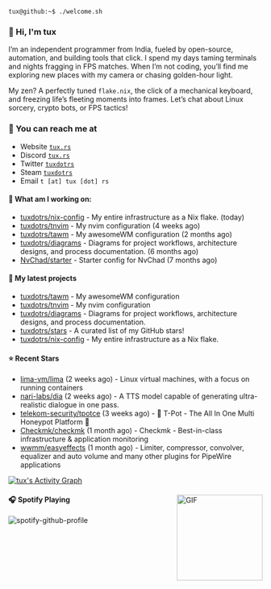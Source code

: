 ```console
tux@github:~$ ./welcome.sh
```

### 👋 Hi, I'm tux 
I’m an independent programmer from India, fueled by open-source, automation, and building tools that click. I spend my days taming terminals and nights fragging in FPS matches. When I’m not coding, you’ll find me exploring new places with my camera or chasing golden-hour light.

My zen? A perfectly tuned ```flake.nix```, the click of a mechanical keyboard, and freezing life’s fleeting moments into frames. Let’s chat about Linux sorcery, crypto bots, or FPS tactics!

### 📧 You can reach me at

* Website [`tux.rs`](https://tux.rs)
* Discord [`tux.rs`](https://discord.gg/7YvNafxMWe)
* Twitter [`tuxdotrs`](https://x.com/tuxdotrs)
* Steam [`tuxdotrs`](https://steamcommunity.com/id/tuxdotrs)
* Email `t [at] tux [dot] rs`

#### 👷 What am I working on:


- [tuxdotrs/nix-config](https://github.com/tuxdotrs/nix-config) - My entire infrastructure as a Nix flake. (today)
- [tuxdotrs/tnvim](https://github.com/tuxdotrs/tnvim) - My nvim configuration (4 weeks ago)
- [tuxdotrs/tawm](https://github.com/tuxdotrs/tawm) - My awesomeWM configuration (2 months ago)
- [tuxdotrs/diagrams](https://github.com/tuxdotrs/diagrams) - Diagrams for project workflows, architecture designs, and process documentation. (6 months ago)
- [NvChad/starter](https://github.com/NvChad/starter) - Starter config for NvChad (7 months ago)

#### 🌱 My latest projects

- [tuxdotrs/tawm](https://github.com/tuxdotrs/tawm) - My awesomeWM configuration
- [tuxdotrs/tnvim](https://github.com/tuxdotrs/tnvim) - My nvim configuration
- [tuxdotrs/diagrams](https://github.com/tuxdotrs/diagrams) - Diagrams for project workflows, architecture designs, and process documentation.
- [tuxdotrs/stars](https://github.com/tuxdotrs/stars) - A curated list of my GitHub stars!
- [tuxdotrs/nix-config](https://github.com/tuxdotrs/nix-config) - My entire infrastructure as a Nix flake.

#### ⭐ Recent Stars

- [lima-vm/lima](https://github.com/lima-vm/lima) (2 weeks ago) - Linux virtual machines, with a focus on running containers
- [nari-labs/dia](https://github.com/nari-labs/dia) (2 weeks ago) - A TTS model capable of generating ultra-realistic dialogue in one pass.
- [telekom-security/tpotce](https://github.com/telekom-security/tpotce) (3 weeks ago) - 🍯 T-Pot - The All In One Multi Honeypot Platform 🐝
- [Checkmk/checkmk](https://github.com/Checkmk/checkmk) (1 month ago) - Checkmk - Best-in-class infrastructure &amp; application monitoring
- [wwmm/easyeffects](https://github.com/wwmm/easyeffects) (1 month ago) - Limiter, compressor, convolver, equalizer and auto volume and many other plugins for PipeWire applications

<div>
    <a href="#"><img alt="tux's Activity Graph" src="https://github-readme-activity-graph.vercel.app/graph?username=tuxdotrs&custom_title=tux%27s%20Contribution%20Graph&bg_color=0D1117&color=FFFFFF&line=2c83f8&point=FFFFFF&hide_border=true" /></a>
<div> 

<img align="right" alt="GIF" height="170px" src="https://media.giphy.com/media/J5B1Y8QZnzXXbLQIBu/giphy.gif" />

#### 🎧 Spotify Playing

![spotify-github-profile](https://spotify-github-profile.kittinanx.com/api/view?uid=irvd4a80l4m2v7k2gy3fct4j5&cover_image=true&theme=novatorem&bar_color=ff3c74&bar_color_cover=false)
